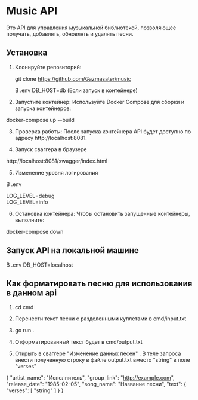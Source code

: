 # Music API

Это API для управления музыкальной библиотекой, позволяющее получать, добавлять, обновлять и удалять песни.



## Установка

1. Клонируйте репозиторий:

   
   git clone https://github.com/Gazmasater/music

   В .env  DB_HOST=db (Если запуск в контейнере)
   
2. Запустите контейнер: Используйте Docker Compose для сборки и запуска контейнеров:

docker-compose up --build

3. Проверка работы: После запуска контейнера  API будет доступно по адресу http://localhost:8081.

4. Запуск сваггера в браузере

http://localhost:8081/swagger/index.html

5. Изменение уровня логирования

В .env  

LOG_LEVEL=debug  
LOG_LEVEL=info

6. Остановка контейнера: Чтобы остановить запущенные контейнеры, выполните:

docker-compose down

## Запуск API на локальной машине

В .env  DB_HOST=localhost


## Как форматировать песню для использования в данном api

1. cd cmd

2. Перенести текст песни с разделенными куплетами в cmd/input.txt

3. go run .

4. Отформатированный текст будет в cmd/output.txt

5. Открыть в сваггере "Изменение данных песен" . В теле запроса внести полученную строку в файле output.txt
вместо   "string" в поле    "verses"

{
  "artist_name": "Исполнитель",
  "group_link": "http://example.com",
  "release_date": "1985-02-05",
  "song_name": "Название песни",
  "text": {
    "verses": [
      "string"
    ]
  }
}


